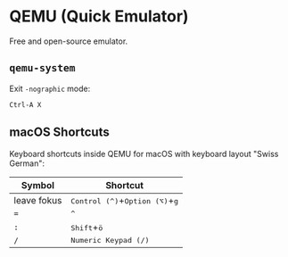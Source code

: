 # QEMU (Quick Emulator)

Free and open-source emulator.

## `qemu-system`

Exit `-nographic` mode:

```shell
Ctrl-A X
```

## macOS Shortcuts

Keyboard shortcuts inside QEMU for macOS with keyboard layout "Swiss German":

| Symbol      | Shortcut |
| ----------- | -------- |
| leave fokus | <kbd>Control (^)</kbd>+<kbd>Option (⌥)</kbd>+<kbd>g</kbd>
| `=`         | <kbd>^</kbd> |
| `:`         | <kbd>Shift</kbd>+<kbd>ö</kbd> |
| `/`         | <kbd>Numeric Keypad (/)</kbd> |
